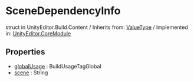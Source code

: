 # SceneDependencyInfo
struct in UnityEditor.Build.Content
 / Inherits from: <a href="https://docs.unity3d.com/6000.0/Documentation/ScriptReference/ValueType.html" target="_blank">ValueType</a> / Implemented in: <a href="https://docs.unity3d.com/6000.0/Documentation/ScriptReference/UnityEditor.CoreModule.html" target="_blank">UnityEditor.CoreModule</a>
## Properties
- <a href="https://docs.unity3d.com/6000.0/Documentation/ScriptReference/SceneDependencyInfo-globalUsage.html" target="_blank">globalUsage</a> : BuildUsageTagGlobal
- <a href="https://docs.unity3d.com/6000.0/Documentation/ScriptReference/SceneDependencyInfo-scene.html" target="_blank">scene</a> : String
